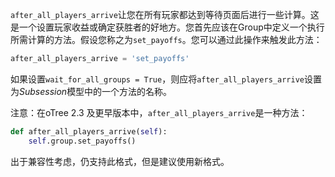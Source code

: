 `after_all_players_arrive`让您在所有玩家都达到等待页面后进行一些计算。这是一个设置玩家收益或确定获胜者的好地方。您首先应该在Group中定义一个执行所需计算的方法。假设您称之为`set_payoffs`。您可以通过此操作来触发此方法：

```python
after_all_players_arrive = 'set_payoffs'
```

如果设置`wait_for_all_groups = True`，则应将`after_all_players_arrive`设置为*Subsession*模型中的一个方法的名称。

注意：在oTree 2.3 及更早版本中，`after_all_players_arrive`是一种方法：

```python
def after_all_players_arrive(self):
    self.group.set_payoffs()
```

出于兼容性考虑，仍支持此格式，但是建议使用新格式。